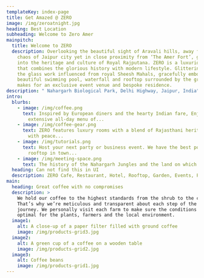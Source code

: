 ```yaml
---
templateKey: index-page
title: Get Amazed @ ZERO
image: /img/zeroatnight.jpg
heading: Best Location
subheading: Welcome to Zero Amer
mainpitch:
  title: Welcome to ZERO
  description: Overlooking the beautiful sight of Aravali hills, away from the
    chaos of Jaipur city yet in close proximity from ‘The Amer Fort’, glancing
    into the heritage and culture of Royal Rajputana. ZERO is a luxurious lodge
    that combines the glorious history with modern lifestyle. Glittering with
    the glass work influenced from royal Sheesh Mahals, gracefully embodying the
    beautiful swimming pool, waterfall and rooftop surrounded by the greenery
    makes for an exclusive event venue and bespoke residence.
description: " Nahargarh Biological Park, Delhi Highway, Jaipur, India"
intro:
  blurbs:
    - image: /img/coffee.png
      text: Inspired by European diners and the hearty Indian fare, Enjoy the
        extensive all-day menu of...
    - image: /img/coffee-gear.png
      text: ZERO features luxury rooms with a blend of Rajasthani heritage and comfort
        with peace...
    - image: /img/tutorials.png
      text: Host your next party or business event. We have the best pool deck and
        rooftop in town...
    - image: /img/meeting-space.png
      text: The history of the Nahargarh Jungles and the land on which it stands is...
  heading: Can not find this in UI
  description: ZERO Cafe, Restaurant, Hotel, Rooftop, Garden, Events, Pool Party
main:
  heading: Great coffee with no compromises
  description: >
    We hold our coffee to the highest standards from the shrub to the cup.
    That’s why we’re meticulous and transparent about each step of the coffee’s
    journey. We personally visit each farm to make sure the conditions are
    optimal for the plants, farmers and the local environment.
  image1:
    alt: A close-up of a paper filter filled with ground coffee
    image: /img/products-grid3.jpg
  image2:
    alt: A green cup of a coffee on a wooden table
    image: /img/products-grid2.jpg
  image3:
    alt: Coffee beans
    image: /img/products-grid1.jpg
---
```

